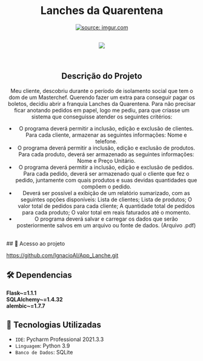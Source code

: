 <h1 align="center"> Lanches da Quarentena </h1>
<div align="center">
<a href="https://imgur.com/8npsaGf"><img src="https://i.imgur.com/8npsaGf.jpg" title="source: imgur.com" /></a>
</div>
<br>
<p align="center">
<img src="http://img.shields.io/static/v1?label=STATUS&message=EM%20DESENVOLVIMENTO&color=GREEN&style=for-the-badge"/>
</p>
<br>
<h2 align="center"> Descrição do Projeto </h2>
<div align="center">
<p>Meu cliente, descobriu durante o período de isolamento social que tem o dom de um Masterchef. Querendo fazer um extra para conseguir pagar os boletos, decidiu abrir a franquia Lanches da Quarentena. Para não precisar ficar anotando pedidos em papel, logo me pediu, para que criasse um sistema que conseguisse atender os seguintes critérios:</p>
  <ul>
    <li>O programa deverá permitir a inclusão, edição e exclusão de clientes. Para cada cliente, armazenar as seguintes informações: Nome e telefone.</li>
    <li>O programa deverá permitir a inclusão, edição e exclusão de produtos. Para cada produto, deverá ser armazenado as seguintes informações: Nome e Preço Unitário.</li>
    <li>O programa deverá permitir a inclusão, edição e exclusão de pedidos. Para cada pedido, deverá ser armazenado qual o cliente que fez o pedido, juntamente com quais produtos e suas devidas quantidades que compõem o pedido.</li>    
    <li>Deverá ser possível a exibição de um relatório sumarizado, com as seguintes opções disponíveis: Lista de clientes; Lista de produtos; O valor total de pedidos para cada cliente; A quantidade total de pedidos para cada produto; O valor total em reais faturados até o momento.
</li>
    <li>O programa deverá salvar e carregar os dados que serão posteriormente salvos em um arquivo ou fonte de dados. (Arquivo .pdf)</li>
  </ul>
</div>
<br>
## 📁 Acesso ao projeto

https://github.com/IgnacioAI/App_Lanche.git

## 🛠️ Dependencias

**Flask~=1.1.1<br>
SQLAlchemy~=1.4.32<br>
alembic~=1.7.7**<br>

## :hammer: Tecnologias Utilizadas

- `IDE`: Pycharm Professional 2021.3.3
- `Linguagem`: Python 3.9
- `Banco de Dados`: SQLite


